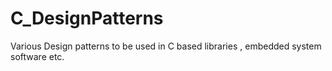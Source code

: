 # C_DesignPatterns
Various Design patterns to be used in C based libraries , embedded system software etc.
